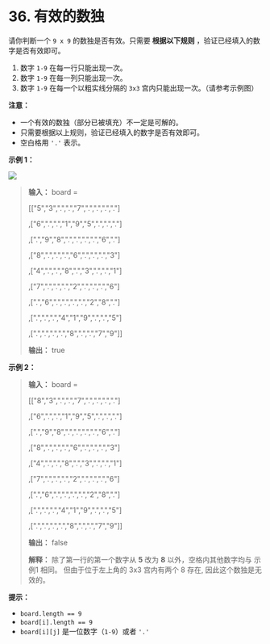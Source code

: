 # 36. 有效的数独

请你判断一个 `9 x 9` 的数独是否有效。只需要 **根据以下规则**  ，验证已经填入的数字是否有效即可。

1. 数字 `1-9` 在每一行只能出现一次。
2. 数字 `1-9` 在每一列只能出现一次。
3. 数字 `1-9` 在每一个以粗实线分隔的 `3x3` 宫内只能出现一次。（请参考示例图）

**注意：**

* 一个有效的数独（部分已被填充）不一定是可解的。
* 只需要根据以上规则，验证已经填入的数字是否有效即可。
* 空白格用 `'.'` 表示。

**示例 1：**

![](http://public.file.lvshuhuai.cn/images\250px-sudoku-by-l2g-20050714svg.png)

> **输入：** board =
>
> \[\["5","3","\.","\.","7","\.","\.","\.","\."]
>
> ,\["6","\.","\.","1","9","5","\.","\.","\."]
>
> ,\["\.","9","8","\.","\.","\.","\.","6","\."]
>
> ,\["8","\.","\.","\.","6","\.","\.","\.","3"]
>
> ,\["4","\.","\.","8","\.","3","\.","\.","1"]
>
> ,\["7","\.","\.","\.","2","\.","\.","\.","6"]
>
> ,\["\.","6","\.","\.","\.","\.","2","8","\."]
>
> ,\["\.","\.","\.","4","1","9","\.","\.","5"]
>
> ,\["\.","\.","\.","\.","8","\.","\.","7","9"]]
>
> **输出：** true

**示例 2：**

> **输入：** board =
>
> \[\["8","3","\.","\.","7","\.","\.","\.","\."]
>
> ,\["6","\.","\.","1","9","5","\.","\.","\."]
>
> ,\["\.","9","8","\.","\.","\.","\.","6","\."]
>
> ,\["8","\.","\.","\.","6","\.","\.","\.","3"]
>
> ,\["4","\.","\.","8","\.","3","\.","\.","1"]
>
> ,\["7","\.","\.","\.","2","\.","\.","\.","6"]
>
> ,\["\.","6","\.","\.","\.","\.","2","8","\."]
>
> ,\["\.","\.","\.","4","1","9","\.","\.","5"]
>
> ,\["\.","\.","\.","\.","8","\.","\.","7","9"]]
>
> **输出：** false
>
> **解释：** 除了第一行的第一个数字从 **5**  改为 **8**  以外，空格内其他数字均与 示例1 相同。 但由于位于左上角的 3x3 宫内有两个
> 8 存在, 因此这个数独是无效的。

**提示：**

* `board.length == 9`
* `board[i].length == 9`
* `board[i][j]` 是一位数字（`1-9`）或者 `'.'`